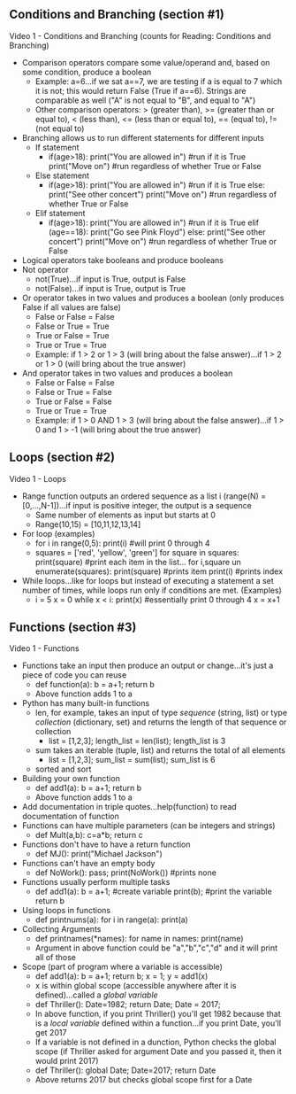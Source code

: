 ## Conditions and Branching (section #1)

Video 1 - Conditions and Branching (counts for Reading: Conditions and Branching)
- Comparison operators compare some value/operand and, based on some condition, produce a boolean
  - Example: a=6...if we sat a==7, we are testing if a is equal to 7 which it is not; this would return False (True if a==6). Strings are comparable as well ("A" is not equal to "B", and equal to "A")
  - Other comparison operators: > (greater than), >= (greater than or equal to), < (less than), <= (less than or equal to), == (equal to), != (not equal to)
- Branching allows us to run different statements for different inputs
  - If statement
    - if(age>18):
        print("You are allowed in") #run if it is True
      print("Move on") #run regardless of whether True or False
  - Else statement
    - if(age>18):
        print("You are allowed in") #run if it is True
      else:
        print("See other concert")
      print("Move on") #run regardless of whether True or False
  - Elif statement
    - if(age>18):
        print("You are allowed in") #run if it is True
      elif (age==18):
        print("Go see Pink Floyd")
      else:
        print("See other concert")
      print("Move on") #run regardless of whether True or False
-  Logical operators take booleans and produce booleans
  - Not operator
    - not(True)...if input is True, output is False
    - not(False)...if input is True, output is True
  - Or operator takes in two values and produces a boolean (only produces False if all values are false)
    - False or False = False
    - False or True = True
    - True or False = True
    - True or True = True
    - Example: if 1 > 2 or 1 > 3 (will bring about the false answer)...if 1 > 2 or 1 > 0 (will bring about the true answer)
  - And operator takes in two values and produces a boolean
    - False or False = False
    - False or True = False
    - True or False = False
    - True or True = True
    - Example: if 1 > 0 AND 1 > 3 (will bring about the false answer)...if 1 > 0 and 1 > -1 (will bring about the true answer)

## Loops (section #2)

Video 1 - Loops
- Range function outputs an ordered sequence as a list i (range(N) = [0,...,N-1])...if input is positive integer, the output is a sequence
  - Same number of elements as input but starts at 0
  - Range(10,15) = [10,11,12,13,14]
- For loop (examples)
  - for i in range(0,5):
      print(i) #will print 0 through 4
  - squares = ['red', 'yellow', 'green']
    for square in squares:
      print(square) #print each item in the list...
    for i,square un enumerate(squares):
      print(square) #prints item
      print(i) #prints index
- While loops...like for loops but instead of executing a statement a set number of times, while loops run only if conditions are met. (Examples)
  - i = 5
    x = 0
    while x < i:
      print(x) #essentially print 0 through 4
      x = x+1

## Functions (section #3)

Video 1 - Functions
- Functions take an input then produce an output or change...it's just a piece of code you can reuse
  - def function(a): 
        b = a+1;
        return b
  - Above function adds 1 to a
- Python has many built-in functions
  - len, for example, takes an input of type _sequence_ (string, list) or type _collection_ (dictionary, set) and returns the length of that sequence or collection
    - list = [1,2,3];
      length_list = len(list);
      length_list is 3
  - sum takes an iterable (tuple, list) and returns the total of all elements
    - list = [1,2,3];
      sum_list = sum(list);
      sum_list is 6
  - sorted and sort
- Building your own function
  - def add1(a): 
        b = a+1;
        return b
  - Above function adds 1 to a
- Add documentation in triple quotes...help(function) to read documentation of function
- Functions can have multiple parameters (can be integers and strings)
  - def Mult(a,b):
      c=a*b;
      return c
- Functions don't have to have a return function
  - def MJ():
     print("Michael Jackson")
- Functions can't have an empty body
  - def NoWork():
      pass;
    print(NoWork()) #prints none
- Functions usually perform multiple tasks
  - def add1(a): 
        b = a+1; #create variable
        print(b); #print the variable
        return b
- Using loops in functions
  - def printnums(a): 
        for i in range(a):
          print(a)
- Collecting Arguments
  - def printnames(*names): 
        for name in names:
          print(name)
  - Argument in above function could be  "a","b","c","d" and it will print all of those
- Scope (part of program where a variable is accessible)
  - def add1(a): 
        b = a+1;
        return b;
    x = 1;
    y = add1(x)
  - x is within global scope (accessible anywhere after it is defined)...called a _global variable_
  - def Thriller(): 
        Date=1982;
        return Date;
    Date = 2017;
  - In above function, if you print Thriller() you'll get 1982 because that is a _local variable_ defined within a function...if you print Date, you'll get 2017
  - If a variable is not defined in a dunction, Python checks the global scope (if Thriller asked for argument Date and you passed it, then it would print 2017)
  - def Thriller():
        global Date;
        Date=2017;
        return Date
  - Above returns 2017 but checks global scope first for a Date
      
